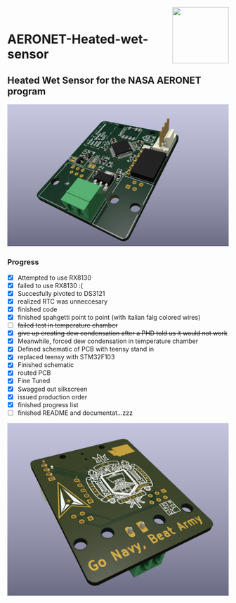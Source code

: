 <img align="right" width="128" height="128" src="https://www.x20.org/wp-content/uploads/2015/01/NASA-logo.png"><br/>
# AERONET-Heated-wet-sensor

## Heated Wet Sensor for the NASA AERONET program


![Ray tracing render](/IMG/DewDeleterPCB.PNG)

### Progress
- [x] Attempted to use RX8130
- [x] failed to use RX8130 :(
- [x] Succesfully pivoted to DS3121
- [x] realized RTC was unneccesary 
- [x] finished code
- [x] finished spahgetti point to point (with italian falg colored wires)
- [ ] ~~failed test in temperature chamber~~
- [x] ~~give up creating dew condensation after a PHD told us it would not work~~
- [x] Meanwhile, forced dew condensation in temperature chamber
- [x] Defined schematic of PCB with teensy stand in
- [x] replaced teensy with STM32F103
- [x] Finished schematic
- [x] routed PCB
- [x] Fine Tuned
- [x] Swagged out silkscreen
- [x] issued production order
- [x] finished progress list
- [ ] finished README and documentat...zzz

![Ray tracing render](/IMG/DewDeleterSponsors.PNG)

